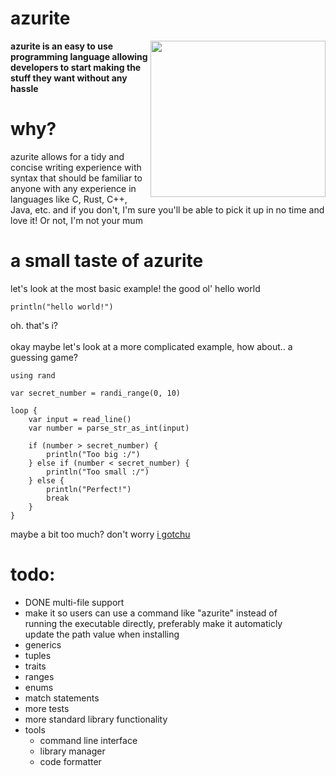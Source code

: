# azurite
<img align="right" width="280px" height="250px" src="https://cdn.discordapp.com/attachments/1098266476361818254/1114236173410386090/image.png">  

**azurite is an easy to use programming language allowing developers to start making the stuff they want without any hassle**


# why? 
azurite allows for a tidy and concise writing experience with syntax that should be familiar to anyone with any experience in languages like C, Rust, C++, Java, etc. and if you don't, I'm sure you'll be able to pick it up in no time and love it! Or not, I'm not your mum


# a small taste of azurite
let's look at the most basic example! the good ol' hello world
```
println("hello world!")
```
oh. that's i?  
<br>
okay maybe let's look at a more complicated example, how about.. a guessing game?
```
using rand

var secret_number = randi_range(0, 10)

loop {
	var input = read_line()
	var number = parse_str_as_int(input)
	
	if (number > secret_number) {
		println("Too big :/")
	} else if (number < secret_number) {
		println("Too small :/")
	} else {
		println("Perfect!")
		break
	}	
}
```
maybe a bit too much? don't worry [i gotchu](./pages/MAKING_A_GUESSING_GAME.md)

# todo:
* DONE multi-file support 
* make it so users can use a command like "azurite" instead of  
  running the executable directly, preferably make it automaticly  
  update the path value when installing
* generics
* tuples
* traits
* ranges
* enums
* match statements
* more tests
* more standard library functionality
* tools
  * command line interface
  * library manager
  * code formatter
